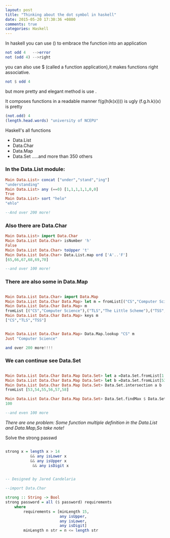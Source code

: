 ```yaml
---
layout: post
title: "Thinking about the dot symbol in haskell"
date: 2015-05-20 17:30:36 +0800
comments: true
categories: Haskell
---
```


In haskell you can use () to embrace the function into an application
``` haskell
not odd 4   -->error
not (odd 4) -->right
```

you can also use $ (called a function application),it makes functions right
associative.
``` haskell
not $ odd 4
```
but more pretty and elegant method is use . 
<!--more-->

It composes functions in a readable manner
f(g(h(k(x)))) is ugly
(f.g.h.k)(x) is pretty

``` haskell
(not.odd) 4
(length.head.words) "university of NCEPU"
```


Haskell's all functions
+ Data.List
+ Data.Char
+ Data.Map
+ Data.Set
.....and more than 350 others
### In the Data.List module:

``` haskell
Main Data.List> concat ["under","stand","ing"]
"understanding"
Main Data.List> any (==0) [1,1,1,1,1,0,0]
True
Main Data.List> sort "helo"
"ehlo"

--And over 200 more!
```


### Also there are Data.Char

``` haskell
Main Data.List> import Data.Char
Main Data.List Data.Char> isNumber 'h'
False
Main Data.List Data.Char> toUpper 't'
Main Data.List Data.Char> Data.List.map ord ['A'..'F']
[65,66,67,68,69,70]

--and over 100 more!
```


### There are also some in Data.Map

``` haskell

Main Data.List Data.Char> import Data.Map
Main Data.List Data.Char Data.Map> let m = fromList[("CS","Computer Science"),("TLS","The Little Scheme"),("TSS","The Season Scheme")]
Main Data.List Data.Char Data.Map> m
fromList [("CS","Computer Science"),("TLS","The Little Scheme"),("TSS","The Season Scheme")]
Main Data.List Data.Char Data.Map> keys m
["CS","TLS","TSS"]


Main Data.List Data.Char Data.Map> Data.Map.lookup "CS" m
Just "Computer Science"

and over 200 more!!!!
```


### We can continue see Data.Set

``` haskell

Main Data.List Data.Char Data.Map Data.Set> let a =Data.Set.fromList[1..58]
Main Data.List Data.Char Data.Map Data.Set> let b =Data.Set.fromList[53..100]
Main Data.List Data.Char Data.Map Data.Set> Data.Set.intersection a b
fromList [53,54,55,56,57,58]

Main Data.List Data.Char Data.Map Data.Set> Data.Set.findMax $ Data.Set.union a b
100

--and even 100 more
```

*There are one problem: Some function multiple definition in the Data.List and Data.Map,So take note!*

Solve the strong passwd
``` haskell

strong x = length x > 14
           && any isLower x
           && any isUpper x
            && any isDigit x


-- Designed by Jared Candelaria

--import Data.Char

strong :: String -> Bool
strong password = all ($ password) requirements
    where
        requirements = [minLength 15, 
                        any isUpper, 
                        any isLower, 
                        any isDigit]
        minLength n str = n <= length str
```


